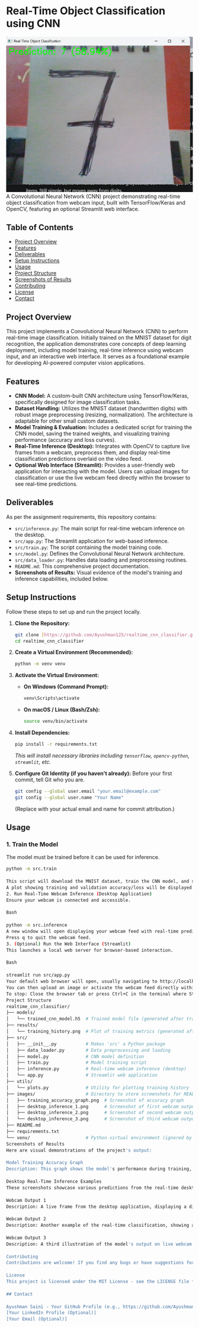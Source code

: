# Real-Time Object Classification using CNN

![Project Demo Screenshot](images/desktop_inference_1.png) A Convolutional Neural Network (CNN) project demonstrating real-time object classification from webcam input, built with TensorFlow/Keras and OpenCV, featuring an optional Streamlit web interface.

## Table of Contents

* [Project Overview](#project-overview)
* [Features](#features)
* [Deliverables](#deliverables)
* [Setup Instructions](#setup-instructions)
* [Usage](#usage)
* [Project Structure](#project-structure)
* [Screenshots of Results](#screenshots-of-results)
* [Contributing](#contributing)
* [License](#license)
* [Contact](#contact)

## Project Overview

This project implements a Convolutional Neural Network (CNN) to perform real-time image classification. Initially trained on the MNIST dataset for digit recognition, the application demonstrates core concepts of deep learning deployment, including model training, real-time inference using webcam input, and an interactive web interface. It serves as a foundational example for developing AI-powered computer vision applications.

## Features

* **CNN Model:** A custom-built CNN architecture using TensorFlow/Keras, specifically designed for image classification tasks.
* **Dataset Handling:** Utilizes the MNIST dataset (handwritten digits) with robust image preprocessing (resizing, normalization). The architecture is adaptable for other small custom datasets.
* **Model Training & Evaluation:** Includes a dedicated script for training the CNN model, saving the trained weights, and visualizing training performance (accuracy and loss curves).
* **Real-Time Inference (Desktop):** Integrates with OpenCV to capture live frames from a webcam, preprocess them, and display real-time classification predictions overlaid on the video feed.
* **Optional Web Interface (Streamlit):** Provides a user-friendly web application for interacting with the model. Users can upload images for classification or use the live webcam feed directly within the browser to see real-time predictions.

## Deliverables

As per the assignment requirements, this repository contains:

* `src/inference.py`: The main script for real-time webcam inference on the desktop.
* `src/app.py`: The Streamlit application for web-based inference.
* `src/train.py`: The script containing the model training code.
* `src/model.py`: Defines the Convolutional Neural Network architecture.
* `src/data_loader.py`: Handles data loading and preprocessing routines.
* `README.md`: This comprehensive project documentation.
* **Screenshots of Results:** Visual evidence of the model's training and inference capabilities, included below.

## Setup Instructions

Follow these steps to set up and run the project locally.

1.  **Clone the Repository:**
    ```bash
    git clone [https://github.com/Ayushman125/realtime_cnn_classifier.git](https://github.com/Ayushman125/realtime_cnn_classifier.git)
    cd realtime_cnn_classifier
    ```

2.  **Create a Virtual Environment (Recommended):**
    ```bash
    python -m venv venv
    ```

3.  **Activate the Virtual Environment:**
    * **On Windows (Command Prompt):**
        ```bash
        venv\Scripts\activate
        ```
    * **On macOS / Linux (Bash/Zsh):**
        ```bash
        source venv/bin/activate
        ```

4.  **Install Dependencies:**
    ```bash
    pip install -r requirements.txt
    ```
    *This will install necessary libraries including `tensorflow`, `opencv-python`, `streamlit`, etc.*

5.  **Configure Git Identity (if you haven't already):**
    Before your first commit, tell Git who you are.
    ```bash
    git config --global user.email "your.email@example.com"
    git config --global user.name "Your Name"
    ```
    (Replace with your actual email and name for commit attribution.)

## Usage

### 1. Train the Model

The model must be trained before it can be used for inference.

```bash
python -m src.train

This script will download the MNIST dataset, train the CNN model, and save the trained weights to models/trained_cnn_model.h5.
A plot showing training and validation accuracy/loss will be displayed and saved as results/training_history.png.
2. Run Real-Time Webcam Inference (Desktop Application)
Ensure your webcam is connected and accessible.

Bash

python -m src.inference
A new window will open displaying your webcam feed with real-time predictions overlaid.
Press q to quit the webcam feed.
3. (Optional) Run the Web Interface (Streamlit)
This launches a local web server for browser-based interaction.

Bash

streamlit run src/app.py
Your default web browser will open, usually navigating to http://localhost:8501.
You can then upload an image or activate the webcam feed directly within the browser for live predictions.
To stop: Close the browser tab or press Ctrl+C in the terminal where Streamlit is running.
Project Structure
realtime_cnn_classifier/
├── models/
│   └── trained_cnn_model.h5  # Trained model file (generated after training)
├── results/
│   └── training_history.png  # Plot of training metrics (generated after training)
├── src/
│   ├── __init__.py           # Makes 'src' a Python package
│   ├── data_loader.py        # Data preprocessing and loading
│   ├── model.py              # CNN model definition
│   ├── train.py              # Model training script
│   ├── inference.py          # Real-time webcam inference (desktop)
│   └── app.py                # Streamlit web application
├── utils/
│   └── plots.py              # Utility for plotting training history
├── images/                   # Directory to store screenshots for README.md
│   ├── training_accuracy_graph.png  # Screenshot of accuracy graph
│   ├── desktop_inference_1.png      # Screenshot of first webcam output
│   ├── desktop_inference_2.png      # Screenshot of second webcam output
│   └── desktop_inference_3.png      # Screenshot of third webcam output
├── README.md
├── requirements.txt
└── venv/                     # Python virtual environment (ignored by Git)
Screenshots of Results
Here are visual demonstrations of the project's output:

Model Training Accuracy Graph
Description: This graph shows the model's performance during training, illustrating the convergence of both training and validation accuracy/loss over epochs.

Desktop Real-Time Inference Examples
These screenshots showcase various predictions from the real-time desktop webcam application.

Webcam Output 1
Description: A live frame from the desktop application, displaying a digit prediction (e.g., when a handwritten digit is shown or a random pattern is identified).

Webcam Output 2
Description: Another example of the real-time classification, showing a different prediction or scenario from the webcam feed.

Webcam Output 3
Description: A third illustration of the model's output on live webcam data, further demonstrating its real-time capabilities.

Contributing
Contributions are welcome! If you find any bugs or have suggestions for improvements, please open an issue or submit a pull request.

License
This project is licensed under the MIT License - see the LICENSE file for details (You might need to create a https://www.google.com/search?q=LICENSE file).

## Contact

Ayushman Saini - Your GitHub Profile (e.g., https://github.com/Ayushman125)
[Your LinkedIn Profile (Optional)]
[Your Email (Optional)]
